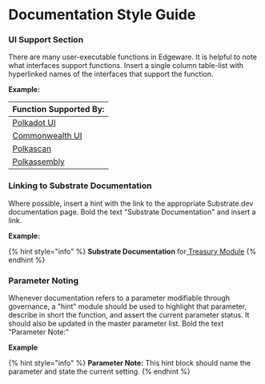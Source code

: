 # Documentation Style Guide

### UI Support Section

There are many user-executable functions in Edgeware. It is helpful to note what interfaces support functions. Insert a  single column table-list with hyperlinked names of the interfaces that support the function.

**Example:** 

| Function Supported By: |
| :--- |
| [Polkadot UI](https://polkadot.js.org/apps/#/explorer) |
| [Commonwealth UI](http://commonwealth.im/) |
| [Polkascan](https://polkascan.io/pre/edgeware/dashboard) |
| [Polkassembly](https://polkassembly.io/) |

### Linking to Substrate Documentation

Where possible, insert a hint with the link to the appropriate Substrate.dev documentation page. Bold the text "Substrate Documentation" and insert a link. 

**Example:**

{% hint style="info" %}
**Substrate Documentation** for[ Treasury Module](https://substrate.dev/rustdocs/master/pallet_treasury/index.html)
{% endhint %}

### Parameter Noting

Whenever documentation refers to a parameter modifiable through governance, a "hint" module should be used to highlight that parameter, describe in short the function, and assert the current parameter status. It should also be updated in the master parameter list. Bold the text "Parameter Note:" 

**Example**

{% hint style="info" %}
**Parameter Note:** This hint block should name the parameter and state the current setting.
{% endhint %}

